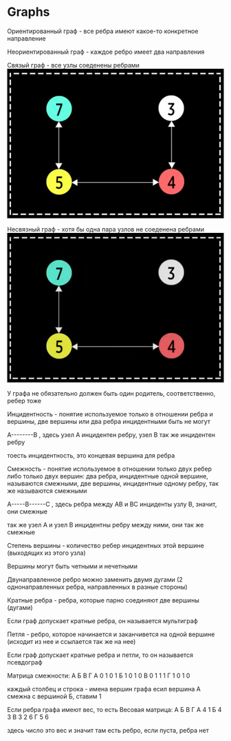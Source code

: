 # Graphs


Ориентированный граф - все ребра имеют какое-то конкретное направление

Неориентированный граф - каждое ребро имеет два направления

Связый граф - все узлы соеденены ребрами
![alt text](image.png)

Несвязный граф - хотя бы одна пара узлов не соеденена ребрами
![alt text](image-1.png)

У графа не обязательно должен быть один родитель, соответственно, ребер тоже

Инцидентность - понятие используемое только в отношении ребра и вершины, две вершины или два ребра инцидентными быть не могут

A--------B , здесь узел А инцидентен ребру, узел В так же инцидентен ребру

тоесть инцидентность, это концевая вершина для ребра

Смежность - понятие используемое в отношении только двух ребер либо только двух вершин:
два ребра, инцидентные одной вершине, называются смежными, две вершины, инцидентные одному ребру, так же называются смежными

А-----В------С , здесь ребра между АВ и ВС инциденты узлу В, значит, они смежные

так же узел А и узел В инцидентны ребру между ними, они так же смежные

Степень вершины - количество ребер инцидентных этой вершине (выходящих из этого узла)

Вершины могут быть четными и нечетными

Двунаправленное ребро можно заменить двумя дугами (2 однонаправленных ребра, направленных в разные стороны)

Кратные ребра - ребра, которые парно соединяют две вершины (дугами)

Если граф допускает кратные ребра, он называется мультиграф

Петля - ребро, которое начинается и заканчивется на одной вершине (исходит из нее и ссылается так же на нее)

Если граф допускает кратные ребра и петли, то он называется псевдограф

Матрица смежности:
  А Б В Г
А 0 1 0 1
Б 1 0 1 0
В 0 1 1 1
Г 1 0 1 0

каждый столбец и строка - имена вершин графа
есил вершина А смежна с вершиной Б, ставим 1

Если ребра графа имеют вес, то есть
Весовая матрица:
  А Б В Г
А   4   1
Б 4   3 
В   3 2 6
Г 5  6

здесь число это вес и значит там есть ребро, если пуста, ребра нет
